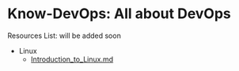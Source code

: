 # Know-DevOps: All about DevOps

Resources List: will be added soon

- Linux
  - [Introduction_to_Linux.md](Linux/01_Introduction_to_Linux.md)